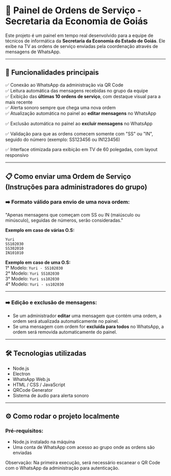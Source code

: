 # 📲 Painel de Ordens de Serviço - Secretaria da Economia de Goiás

Este projeto é um painel em tempo real desenvolvido para a equipe de técnicos de informática da **Secretaria da Economia do Estado de Goiás**. Ele exibe na TV as ordens de serviço enviadas pela coordenação através de mensagens de WhatsApp.

---

## 🚀 Funcionalidades principais

✅ Conexão ao WhatsApp da administração via QR Code  
✅ Leitura automática das mensagens recebidas no grupo da equipe  
✅ Exibição das **últimas 10 ordens de serviço**, com destaque visual para a mais recente  
✅ Alerta sonoro sempre que chega uma nova ordem  
✅ Atualização automática no painel ao **editar mensagens** no WhatsApp

✅ Exclusão automática no painel ao **excluir mensagens** no WhatsApp

✅ Validação para que as ordens comecem somente com "SS" ou "IN", seguido do número (exemplo: SS123456 ou IN123456)

✅ Interface otimizada para exibição em TV de 60 polegadas, com layout responsivo

---

## 📋 Como enviar uma Ordem de Serviço (Instruções para administradores do grupo)

### ➡️ Formato válido para envio de uma nova ordem:
"Apenas mensagens que começam com SS ou IN (maiúsculo ou minúsculo), seguidas de números, serão consideradas."
  
**Exemplo em caso de várias O.S:**
```
Yuri  
SS102030  
SS302010  
IN101010
```

**Exemplo em caso de uma O.S:**  
1° Modelo: `Yuri - SS102030`  
2° Modelo: `Yuri SS102030`  
3° Modelo: `Yuri ss102030`  
4° Modelo: `Yuri - ss102030`

---

### ➡️ Edição e exclusão de mensagens:

- Se um administrador **editar** uma mensagem que contém uma ordem, a ordem será atualizada automaticamente no painel.
- Se uma mensagem com ordem for **excluída para todos** no WhatsApp, a ordem será removida automaticamente do painel.

---

## 🛠️ Tecnologias utilizadas

- Node.js
- Electron
- WhatsApp Web.js
- HTML / CSS / JavaScript
- QRCode Generator
- Sistema de áudio para alerta sonoro

---

## ⚙️ Como rodar o projeto localmente

### Pré-requisitos:

- Node.js instalado na máquina
- Uma conta de WhatsApp com acesso ao grupo onde as ordens são enviadas

Observação: Na primeira execução, será necessário escanear o QR Code com o WhatsApp da administração para autenticação.

